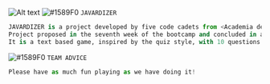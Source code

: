 ![Alt text](https://gitlab.com/dogaz05/asynctomatics-beerbreakers/-/blob/master/READMEIMG/Javardizer.jpg)
![#1589F0](https://via.placeholder.com/15/1589F0/000000?text=+) `JAVARDIZER`
```python
JAVARDIZER is a project developed by five code cadets from <Academia de Código_>. 
Project proposed in the seventh week of the bootcamp and concluded in a weekend.
It is a text based game, inspired by the quiz style, with 10 questions about software engineering.
```
![#1589F0](https://via.placeholder.com/15/1589F0/000000?text=+) `TEAM ADVICE`
```python
Please have as much fun playing as we have doing it!
```
